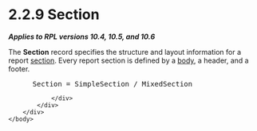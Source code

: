 <html dir="LTR" xmlns:mshelp="http://msdn.microsoft.com/mshelp" xmlns:ddue="http://ddue.schemas.microsoft.com/authoring/2003/5" xmlns:xlink="http://www.w3.org/1999/xlink" xmlns:tool="http://www.microsoft.com/tooltip">
    <head>
        <meta http-equiv="Content-Type" content="text/html; CHARSET=utf-8"></meta>
        <meta name="save" content="history"></meta>
        <title>2.2.9 Section</title>
        <xml>
            <mshelp:toctitle title="2.2.9 Section"></mshelp:toctitle>
            <mshelp:rltitle title="[MS-RPL]: Section"></mshelp:rltitle>
            <mshelp:keyword index="A" term="f18f7992-cdb6-4d26-8b6d-dd3977d80ad5"></mshelp:keyword>
            <mshelp:attr name="DCSext.ContentType" value="open specification"></mshelp:attr>
            <mshelp:attr name="AssetID" value="f18f7992-cdb6-4d26-8b6d-dd3977d80ad5"></mshelp:attr>
            <mshelp:attr name="TopicType" value="kbRef"></mshelp:attr>
            <mshelp:attr name="DCSext.Title" value="[MS-RPL]: Section" />
        </xml>
    </head>
    <body>
        <div id="header">
            <h1 class="heading">2.2.9 Section</h1>
        </div>
        <div id="mainSection">
            <div id="mainBody">
                <div id="allHistory" class="saveHistory"></div>
                <div id="sectionSection0" class="section" name="collapseableSection">
                    

<p><b><i>Applies to RPL versions 10.4, 10.5, and 10.6</i></b></p>

<p>The <b>Section</b> record specifies the structure and layout
information for a report <a href="75ae48f7-746b-4b41-919c-6699fa28b3ef.htm#gt_49a2b98a-d101-4889-9108-87f567e758cf">section</a>.
Every report section is defined by a <a href="75ae48f7-746b-4b41-919c-6699fa28b3ef.htm#gt_9127dfb5-fef3-4f03-9cde-adcffd04c73e">body</a>, a header, and a
footer.</p>

<dl>
<dd>
<div><pre> Section = SimpleSection / MixedSection
</pre></div>
</dd></dl>


                </div>
            </div>
        </div>
    </body>
</html>